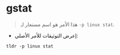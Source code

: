 # gstat

> هذا الأمر هو اسم مستعار لـ `-p linux stat`.

- إعرض التوثيقات للأمر الأصلي:

`tldr -p linux stat`
